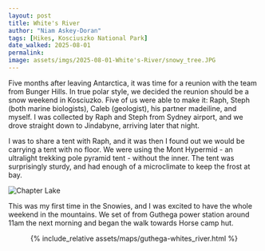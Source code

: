 ```yaml
---
layout: post
title: White's River
author: "Niam Askey-Doran"
tags: [Hikes, Kosciuszko National Park]
date_walked: 2025-08-01
permalink: 
image: assets/imgs/2025-08-01-White's-River/snowy_tree.JPG
---
```


Five months after leaving Antarctica, it was time for a reunion with the team from Bunger Hills. In true polar style, we decided the reunion should be a snow weekend in Kosciuzko. Five of us were able to make it: Raph, Steph (both marine biologists), Caleb (geologist), his partner madeiline, and myself. I was collected by Raph and Steph from Sydney airport, and we drove straight down to Jindabyne, arriving later that night.

I was to share a tent with Raph, and it was then I found out we would be carrying a tent with no floor. We were using the Mont Hypermid - an ultralight trekking pole pyramid tent - without the inner. The tent was surprisingly sturdy, and had enough of a microclimate to keep the frost at bay. 

![Chapter Lake](/assets/imgs/2025-08-01-White's-River/hypermid_night1.jpg)

This was my first time in the Snowies, and I was excited to have the whole weekend in the mountains. We set of from Guthega power station around 11am the next morning and began the walk towards Horse camp hut.

<div align='center'>
    {% include_relative assets/maps/guthega-whites_river.html %}
</div>

